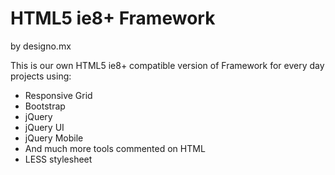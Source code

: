 HTML5 ie8+ Framework
=======================

by designo.mx

This is our own HTML5 ie8+ compatible version of Framework for every day projects using:

- Responsive Grid
- Bootstrap
- jQuery
- jQuery UI
- jQuery Mobile
- And much more tools commented on HTML
- LESS stylesheet
